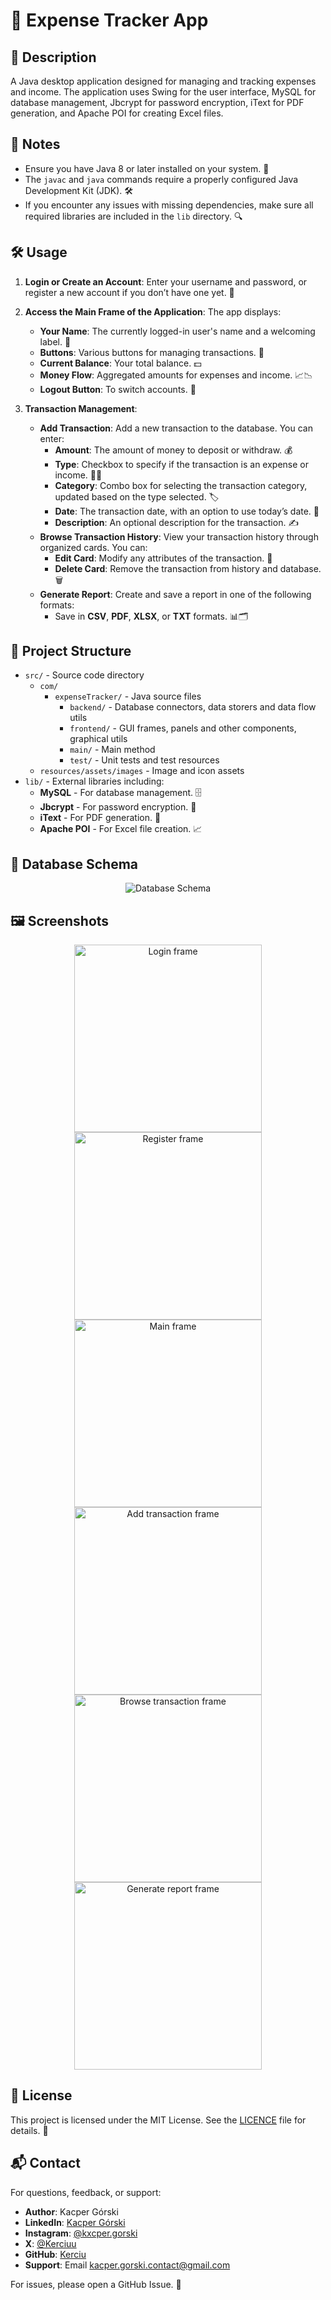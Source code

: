 # 💸 Expense Tracker App

## 📜 Description

A Java desktop application designed for managing and tracking expenses and income. The application uses Swing for the user interface, MySQL for database management, Jbcrypt for password encryption, iText for PDF generation, and Apache POI for creating Excel files.

## 📝 Notes

- Ensure you have Java 8 or later installed on your system. 🌟
- The `javac` and `java` commands require a properly configured Java Development Kit (JDK). 🛠️
- If you encounter any issues with missing dependencies, make sure all required libraries are included in the `lib` directory. 🔍

## 🛠️ Usage

1. **Login or Create an Account**: Enter your username and password, or register a new account if you don’t have one yet. 🔐
2. **Access the Main Frame of the Application**: The app displays:
   - **Your Name**: The currently logged-in user's name and a welcoming label. 👋
   - **Buttons**: Various buttons for managing transactions. 🔲
   - **Current Balance**: Your total balance. 💵
   - **Money Flow**: Aggregated amounts for expenses and income. 📈📉
   - **Logout Button**: To switch accounts. 🔄

3. **Transaction Management**: 
   - **Add Transaction**: Add a new transaction to the database. You can enter:
     - **Amount**: The amount of money to deposit or withdraw. 💰
     - **Type**: Checkbox to specify if the transaction is an expense or income. 💸💵
     - **Category**: Combo box for selecting the transaction category, updated based on the type selected. 🏷️
     - **Date**: The transaction date, with an option to use today’s date. 📅
     - **Description**: An optional description for the transaction. ✍️
   - **Browse Transaction History**: View your transaction history through organized cards. You can:
     - **Edit Card**: Modify any attributes of the transaction. 📝
     - **Delete Card**: Remove the transaction from history and database. 🗑️
   - **Generate Report**: Create and save a report in one of the following formats:
     - Save in **CSV**, **PDF**, **XLSX**, or **TXT** formats. 📊🗂️

## 📁 Project Structure

- `src/` - Source code directory
  - `com/`
    - `expenseTracker/` - Java source files
      - `backend/` - Database connectors, data storers and data flow utils
      - `frontend/` - GUI frames, panels and other components, graphical utils
      - `main/` - Main method
      - `test/` - Unit tests and test resources
  - `resources/assets/images` - Image and icon assets
- `lib/` - External libraries including:
  - **MySQL** - For database management. 🗄️
  - **Jbcrypt** - For password encryption. 🔐
  - **iText** - For PDF generation. 📄
  - **Apache POI** - For Excel file creation. 📈

## 📙 Database Schema
<p align="center">
  <img src="./assets/images/screenshots/database-schema.svg" alt="Database Schema" />
</p>

## 🖼️ Screenshots
<p align="center">
  <img src="assets/images/screenshots/login-frame.png" alt="Login frame" width="300" />
  <img src="assets/images/screenshots/register-frame.png" alt="Register frame" width="300" />
  <img src="assets/images/screenshots/main-frame.png" alt="Main frame" width="300" />
  <img src="assets/images/screenshots/add-transaction-frame.png" alt="Add transaction frame" width="300" />
  <img src="assets/images/screenshots/browse-transaction-history-frame.png" alt="Browse transaction frame" width="300" />
  <img src="assets/images/screenshots/generate-report-frame.png" alt="Generate report frame" width="300" />
</p>

## 📜 License
This project is licensed under the MIT License. See the [LICENCE](LICENCE) file for details. 📝

## 📬 Contact
For questions, feedback, or support:
- **Author**: Kacper Górski
- **LinkedIn**: [Kacper Górski](https://www.linkedin.com/in/kacper-gorski-se)
- **Instagram**: [@kxcper.gorski](https://www.instagram.com/kxcper.gorski)
- **X**: [@Kerciuu](https://x.com/Kerciuu)
- **GitHub**: [Kerciu](https://github.com/Kerciu)
- **Support**: Email [kacper.gorski.contact@gmail.com](mailto:kacper.gorski.contact@gmail.com)

For issues, please open a GitHub Issue. 🚀
